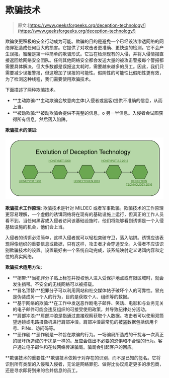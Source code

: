 # 欺骗技术

> 原文:[https://www.geeksforgeeks.org/deception-technology/](https://www.geeksforgeeks.org/deception-technology/)

欺骗使更积极的安全行动成为可能。欺骗的目的是避免一个已经设法渗透网络的网络罪犯造成任何巨大的损害。它提供了对攻击者更准确、更快速的检测。它不会产生误报。蜜罐是第一种简单的欺骗形式。它旨在检测现有的入侵，并将入侵情报直接返回给网络安全团队。任何其他网络安全都会发送大量的被攻击警报每个警报都需要具体解决，但大多数都是误报这太耗时，需要越来越多的员工。因此，我们只需要减少误报警报，但这增加了误报的可能性。假阴性的可能性比假阳性更有效，为了检测这种线程，我们需要使用欺骗技术。

下面描述了两种欺骗技术。

*   **主动欺骗:**主动欺骗会故意向主体(入侵者或黑客)提供不准确的信息，从而上当。
*   **被动欺骗:**被动欺骗会提供不完整的信息，o 另一半信息。入侵者会试图获得所有信息，然后落入陷阱。

**欺骗技术的演进:**

![](img/a59acce5839cd7b5e68037c5d41ef93b.png)

**欺骗技术工作原理:**
欺骗技术是针对 MILDEC 或者军事欺骗。欺骗技术的工作原理更容易理解，一个虚假的诱饵网络将在现有的基础设施上运行，但真正的工作人员看不到。当任何黑客或入侵者访问该基础设施时，他们将能够看到诱饵是一个入侵基础设施的机会，他们会上当。

入侵者的诱饵必须简单，这样入侵者就可以轻松突破守卫，落入陷阱。诱饵应该表现得像组织的重要信息或数据，只有这样，攻击者才会穿透安全。入侵者不应该识别欺骗技术的设置。设置最好由一个系统自动完成，该系统映射定义诱饵内容和定位的真实网络。

**欺骗技术适用方法:**

*   **捎带:**当犯罪分子贴上标签并授权他人进入受保护地点或有限区域时，就会发生捎带。不安全的无线网络可以被搭载。
*   **冒名顶替:**犯罪分子可以利用网站和社交媒体帖子破坏个人的可靠性。冒充是伪装成另一个人的行为，目的是获取个人、组织等的数据。
*   **基于网络的欺骗:**在工作中发送恶作剧电子邮件、笑话、电影和与业务无关的电子邮件可能会违反组织的可接受使用政策，并导致纪律处分活动。
*   **肩部冲浪:**肩部冲浪是指通过直接观察获取个人数据。攻击者可以使用双筒望远镜或电路摄像机进行肩部冲浪。肩部冲浪最常见的被盗数据包括信用卡号、PINs、访问码等。
*   **恶作剧:**恶作剧是一种旨在欺骗的行为。一场骗局所造成的干扰与一次真正的破坏所造成的干扰是一样的。反应会做出不必要的恐惧和不合理的行为。客户通过电子邮件和在线网络传递骗局。骗局会引起客户的回应。

**欺骗技术的重要性:**欺骗技术依赖于对存在的识别，而不是已知的签名。它将识别所有类型的入侵和入侵者，无论是网络罪犯、做得比协议规定更多的承包商，还是寻求即将到来的合并信息的员工。